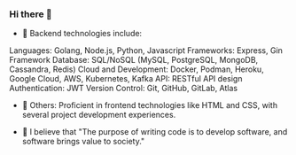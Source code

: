 ### Hi there 👋

- 🌱 Backend technologies include:

Languages: Golang, Node.js, Python, Javascript
Frameworks: Express, Gin Framework
Database: SQL/NoSQL (MySQL, PostgreSQL, MongoDB, Cassandra, Redis)
Cloud and Development: Docker, Podman, Heroku, Google Cloud, AWS, Kubernetes, Kafka
API: RESTful API design
Authentication: JWT
Version Control: Git, GitHub, GitLab, Atlas

- 🌱 Others:
Proficient in frontend technologies like HTML and CSS, with several project development experiences.

- 💬 I believe that "The purpose of writing code is to develop software, and software brings value to society."


<!--
**jiasyuanchu/jiasyuanchu** is a ✨ _special_ ✨ repository because its `README.md` (this file) appears on your GitHub profile.


- 🌱 I’m currently learning Javascript.
- 💬 My believe in "The purpose of writing code is to develop software, and software brings value to society."
- 📫 How to reach me: jiasyuanchu@gmail.com
- 🎵 Fun fact: I'm with a 3-octave vocal range.
